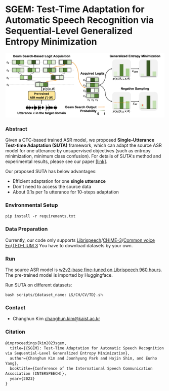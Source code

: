 # SGEM: Test-Time Adaptation for Automatic Speech Recognition via Sequential-Level Generalized Entropy Minimization
![](res/concept_figure.png)

### Abstract
Given a CTC-based trained ASR model, we proposed **Single-Utterance Test-time Adaptation (SUTA)** framework, which can adapt the source ASR model for one utterance by unsupervised objectives (such as entropy minimization, minimum class confusion). For details of SUTA's method and experimental results, please see our paper [[link]](https://arxiv.org/abs/2203.14222).

Our proposed SUTA has below advantages:
* Efficient adaptation for one **single utterance**
* Don't need to access the source data
* About 0.1s per 1s utterance for 10-steps adaptation

### Environmental Setup 
```
pip install -r requirements.txt
```

### Data Preparation
Currently, our code only supports [Librispeech](https://www.openslr.org/12)/[CHiME-3](https://catalog.ldc.upenn.edu/LDC2017S24)/[Common voice En](https://tinyurl.com/cvjune2020)/[TED-LIUM 3](https://www.openslr.org/51/)
You have to download datasets by your own.

### Run
The source ASR model is [w2v2-base fine-tuned on Librispeech 960 hours](https://huggingface.co/facebook/wav2vec2-base-960h). The pre-trained model is imported by Huggingface.

Run SUTA on different datasets:
```
bash scripts/{dataset_name: LS/CH/CV/TD}.sh
```

### Contact 
* Changhun Kim changhun.kim@kaist.ac.kr

### Citation
```
@inproceedings{kim2023sgem,
  title={{SGEM}: Test-Time Adaptation for Automatic Speech Recognition via Sequential-Level Generalized Entropy Minimization},
  author={Changhun Kim and Joonhyung Park and Hajin Shim, and Eunho Yang},
  booktitle={Conference of the International Speech Communication Association (INTERSPEECH)},
  year={2023}
}
```
